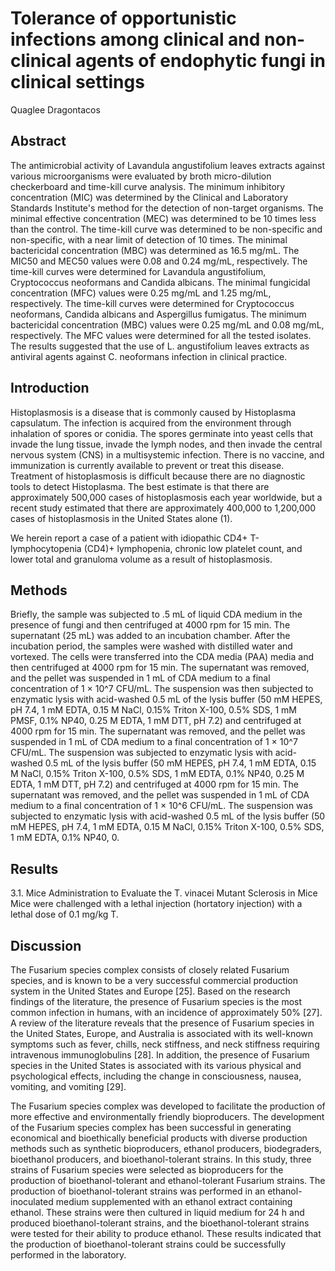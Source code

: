 # Tolerance of opportunistic infections among clinical and non-clinical agents of endophytic fungi in clinical settings
Quaglee Dragontacos


## Abstract
The antimicrobial activity of Lavandula angustifolium leaves extracts against various microorganisms were evaluated by broth micro-dilution checkerboard and time-kill curve analysis. The minimum inhibitory concentration (MIC) was determined by the Clinical and Laboratory Standards Institute's method for the detection of non-target organisms. The minimal effective concentration (MEC) was determined to be 10 times less than the control. The time-kill curve was determined to be non-specific and non-specific, with a near limit of detection of 10 times. The minimal bactericidal concentration (MBC) was determined as 16.5 mg/mL. The MIC50 and MEC50 values were 0.08 and 0.24 mg/mL, respectively. The time-kill curves were determined for Lavandula angustifolium, Cryptococcus neoformans and Candida albicans. The minimal fungicidal concentration (MFC) values were 0.25 mg/mL and 1.25 mg/mL, respectively. The time-kill curves were determined for Cryptococcus neoformans, Candida albicans and Aspergillus fumigatus. The minimum bactericidal concentration (MBC) values were 0.25 mg/mL and 0.08 mg/mL, respectively. The MFC values were determined for all the tested isolates. The results suggested that the use of L. angustifolium leaves extracts as antiviral agents against C. neoformans infection in clinical practice.


## Introduction
Histoplasmosis is a disease that is commonly caused by Histoplasma capsulatum. The infection is acquired from the environment through inhalation of spores or conidia. The spores germinate into yeast cells that invade the lung tissue, invade the lymph nodes, and then invade the central nervous system (CNS) in a multisystemic infection. There is no vaccine, and immunization is currently available to prevent or treat this disease. Treatment of histoplasmosis is difficult because there are no diagnostic tools to detect Histoplasma. The best estimate is that there are approximately 500,000 cases of histoplasmosis each year worldwide, but a recent study estimated that there are approximately 400,000 to 1,200,000 cases of histoplasmosis in the United States alone (1).

We herein report a case of a patient with idiopathic CD4+ T-lymphocytopenia (CD4)+ lymphopenia, chronic low platelet count, and lower total and granuloma volume as a result of histoplasmosis.


## Methods
Briefly, the sample was subjected to .5 mL of liquid CDA medium in the presence of fungi and then centrifuged at 4000 rpm for 15 min. The supernatant (25 mL) was added to an incubation chamber. After the incubation period, the samples were washed with distilled water and vortexed. The cells were transferred into the CDA media (PAA) media and then centrifuged at 4000 rpm for 15 min. The supernatant was removed, and the pellet was suspended in 1 mL of CDA medium to a final concentration of 1 × 10^7 CFU/mL. The suspension was then subjected to enzymatic lysis with acid-washed 0.5 mL of the lysis buffer (50 mM HEPES, pH 7.4, 1 mM EDTA, 0.15 M NaCl, 0.15% Triton X-100, 0.5% SDS, 1 mM PMSF, 0.1% NP40, 0.25 M EDTA, 1 mM DTT, pH 7.2) and centrifuged at 4000 rpm for 15 min. The supernatant was removed, and the pellet was suspended in 1 mL of CDA medium to a final concentration of 1 × 10^7 CFU/mL. The suspension was subjected to enzymatic lysis with acid-washed 0.5 mL of the lysis buffer (50 mM HEPES, pH 7.4, 1 mM EDTA, 0.15 M NaCl, 0.15% Triton X-100, 0.5% SDS, 1 mM EDTA, 0.1% NP40, 0.25 M EDTA, 1 mM DTT, pH 7.2) and centrifuged at 4000 rpm for 15 min. The supernatant was removed, and the pellet was suspended in 1 mL of CDA medium to a final concentration of 1 × 10^6 CFU/mL. The suspension was subjected to enzymatic lysis with acid-washed 0.5 mL of the lysis buffer (50 mM HEPES, pH 7.4, 1 mM EDTA, 0.15 M NaCl, 0.15% Triton X-100, 0.5% SDS, 1 mM EDTA, 0.1% NP40, 0.


## Results
3.1. Mice Administration to Evaluate the T. vinacei Mutant Sclerosis in Mice
Mice were challenged with a lethal injection (hortatory injection) with a lethal dose of 0.1 mg/kg T.


## Discussion
The Fusarium species complex consists of closely related Fusarium species, and is known to be a very successful commercial production system in the United States and Europe [25]. Based on the research findings of the literature, the presence of Fusarium species is the most common infection in humans, with an incidence of approximately 50% [27]. A review of the literature reveals that the presence of Fusarium species in the United States, Europe, and Australia is associated with its well-known symptoms such as fever, chills, neck stiffness, and neck stiffness requiring intravenous immunoglobulins [28]. In addition, the presence of Fusarium species in the United States is associated with its various physical and psychological effects, including the change in consciousness, nausea, vomiting, and vomiting [29].

The Fusarium species complex was developed to facilitate the production of more effective and environmentally friendly bioproducers. The development of the Fusarium species complex has been successful in generating economical and bioethically beneficial products with diverse production methods such as synthetic bioproducers, ethanol producers, biodegraders, bioethanol producers, and bioethanol-tolerant strains. In this study, three strains of Fusarium species were selected as bioproducers for the production of bioethanol-tolerant and ethanol-tolerant Fusarium strains. The production of bioethanol-tolerant strains was performed in an ethanol-inoculated medium supplemented with an ethanol extract containing ethanol. These strains were then cultured in liquid medium for 24 h and produced bioethanol-tolerant strains, and the bioethanol-tolerant strains were tested for their ability to produce ethanol. These results indicated that the production of bioethanol-tolerant strains could be successfully performed in the laboratory.
